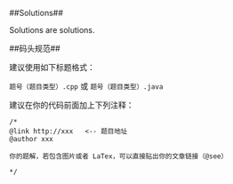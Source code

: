 ##Solutions##

Solutions are solutions.

##码头规范##

建议使用如下标题格式：

`题号（题目类型）.cpp` 或 `题号（题目类型）.java`

建议在你的代码前面加上下列注释：
```
/*
@link http://xxx   <-- 题目地址
@author xxx

你的题解，若包含图片或者 LaTex，可以直接贴出你的文章链接（@see）

*/
```

